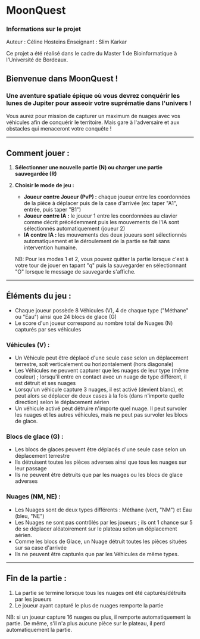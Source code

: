 # MoonQuest

### Informations sur le projet
Auteur : Céline Hosteins
Enseignant : Slim Karkar

Ce projet a été réalisé dans le cadre du Master 1 de Bioinformatique à l'Université de Bordeaux.

## Bienvenue dans MoonQuest !
### Une aventure spatiale épique où vous devrez conquérir les lunes de Jupiter pour asseoir votre suprématie dans l'univers !

Vous aurez pour mission de capturer un maximum de nuages avec vos véhicules afin de conquérir le territoire. Mais gare à l'adversaire et aux obstacles qui menaceront votre conquête !

---

## Comment jouer :

1. **Sélectionner une nouvelle partie (N) ou charger une partie sauvegardée (R)**
2. **Choisir le mode de jeu :**
   - **Joueur contre Joueur (PvP) :** chaque joueur entre les coordonnées de la pièce à déplacer puis de la case d'arrivée (ex: taper "A1", entrée, puis taper "B1")
   - **Joueur contre IA :** le joueur 1 entre les coordonnées au clavier comme décrit précédemment puis les mouvements de l'IA sont sélectionnés automatiquement (joueur 2)
   - **IA contre IA :** les mouvements des deux joueurs sont sélectionnés automatiquement et le déroulement de la partie se fait sans intervention humaine.

   NB: Pour les modes 1 et 2, vous pouvez quitter la partie lorsque c'est à votre tour de jouer en tapant "q" puis la sauvegarder en sélectionnant "O" lorsque le message de sauvegarde s'affiche.

---

## Éléments du jeu :
- Chaque joueur possède 8 Véhicules (V), 4 de chaque type ("Méthane" ou "Eau") ainsi que 24 blocs de glace (G)
- Le score d'un joueur correspond au nombre total de Nuages (N) capturés par ses véhicules

### Véhicules (V) :
- Un Véhicule peut être déplacé d'une seule case selon un déplacement terrestre, soit verticalement ou horizontalement (hors diagonale)
- Les Véhicules ne peuvent capturer que les nuages de leur type (même couleur) ; lorsqu'il entre en contact avec un nuage de type différent, il est détruit et ses nuages
- Lorsqu'un véhicule capture 3 nuages, il est activé (devient blanc), et peut alors se déplacer de deux cases à la fois (dans n'importe quelle direction) selon le déplacement aérien
- Un véhicule activé peut détruire n'importe quel nuage. Il peut survoler les nuages et les autres véhicules, mais ne peut pas survoler les blocs de glace.

### Blocs de glace (G) :
- Les blocs de glaces peuvent être déplacés d'une seule case selon un déplacement terrestre
- Ils détruisent toutes les pièces adverses ainsi que tous les nuages sur leur passage
- Ils ne peuvent être détruits que par les nuages ou les blocs de glace adverses

### Nuages (NM, NE) :
- Les Nuages sont de deux types différents : Méthane (vert, "NM") et Eau (bleu, "NE")
- Les Nuages ne sont pas contrôlés par les joueurs ; ils ont 1 chance sur 5 de se déplacer aléatoirement sur le plateau selon un déplacement aérien.
- Comme les blocs de Glace, un Nuage détruit toutes les pièces situées sur sa case d'arrivée
- Ils ne peuvent être capturés que par les Véhicules de même types.

---

## Fin de la partie :
1. La partie se termine lorsque tous les nuages ont été capturés/détruits par les joueurs
2. Le joueur ayant capturé le plus de nuages remporte la partie

NB: si un joueur capture 16 nuages ou plus, il remporte automatiquement la partie. De même, s'il n'a plus aucune pièce sur le plateau, il perd automatiquement la partie.

